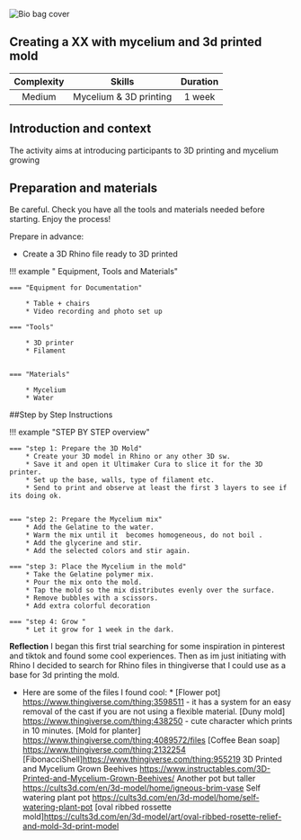 ![Bio bag cover](<../images/plastic bag cover.png>)
## Creating a XX with mycelium and 3d printed mold
<!--- update the following link with a picture - banner type 
![Learning paths](../../../../imgs/00_WP2/curiosity/iaac/alginate-landscape.png){width=500} ---> 

| Complexity | Skills |  Duration |   
| :---:| :---------: | :---: | 
| Medium | Mycelium & 3D printing |1 week |

## Introduction and context
The activity aims at introducing participants to 3D printing and mycelium growing

<!--- 
Update with your audio file
<audio controls>
    <source src="files/sample-audio.mp3" type="audio/mpeg">
    Your browser does not support the audio element.
</audio> download the audiofile here: imgs/00_WP2/audio/ --->


<!--- **Target audience and context of use**  
Comming Soon
Creatives and professionals, such as producers, designers, architects, biologists,  SMEs, and companies with interest in sustainability and alternative innovative biobased materials. Take a look at the Rotation station workshop if you wanna run a biomaterial demonstration    --->


## Preparation and materials
Be careful. Check you have all the tools and materials needed before starting. Enjoy the process! 

Prepare in advance:
- Create a 3D Rhino file ready to 3D printed

!!! example " Equipment, Tools and Materials"

	=== "Equipment for Documentation"

        * Table + chairs
        * Video recording and photo set up

	=== "Tools"
        	  
        * 3D printer 
        * Filament


	=== "Materials"
       
        * Mycelium
        * Water

        
##Step by Step Instructions

!!! example "STEP BY STEP overview"

    === "step 1: Prepare the 3D Mold"
        * Create your 3D model in Rhino or any other 3D sw. 
        * Save it and open it Ultimaker Cura to slice it for the 3D printer. 
        * Set up the base, walls, type of filament etc. 
        * Send to print and observe at least the first 3 layers to see if its doing ok. 


	=== "step 2: Prepare the Mycelium mix"
        * Add the Gelatine to the water.
        * Warm the mix until it  becomes homogeneous, do not boil .
        * Add the glycerine and stir.
        * Add the selected colors and stir again.

	=== "step 3: Place the Mycelium in the mold"
        * Take the Gelatine polymer mix. 
        * Pour the mix onto the mold.
        * Tap the mold so the mix distributes evenly over the surface.
        * Remove bubbles with a scissors. 
        * Add extra colorful decoration 

	=== "step 4: Grow "
        * Let it grow for 1 week in the dark. 

      



**Reflection**
I began this first trial searching for some inspiration in pinterest and tiktok and found some cool experiences. 
Then as im just initiating with Rhino I decided to search for Rhino files in thingiverse that I could use as a base for 3d printing the mold. 

* Here are some of the files I found cool: * 
[Flower pot] https://www.thingiverse.com/thing:3598511 - it has a system for an easy removal of the cast if you are not using a flexible material. 
[Duny mold] https://www.thingiverse.com/thing:438250 - cute character which prints in 10 minutes.
[Mold for planter] https://www.thingiverse.com/thing:4089572/files
[Coffee Bean soap] https://www.thingiverse.com/thing:2132254
[FibonacciShell]https://www.thingiverse.com/thing:955219 
 3D Printed and Mycelium Grown Beehives https://www.instructables.com/3D-Printed-and-Mycelium-Grown-Beehives/
Another pot but taller https://cults3d.com/en/3d-model/home/igneous-brim-vase 
Self watering plant pot https://cults3d.com/en/3d-model/home/self-watering-plant-pot
[oval ribbed rossette mold]https://cults3d.com/en/3d-model/art/oval-ribbed-rosette-relief-and-mold-3d-print-model





